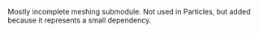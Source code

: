 Mostly incomplete meshing submodule. Not used in Particles, but added because it represents a small dependency.